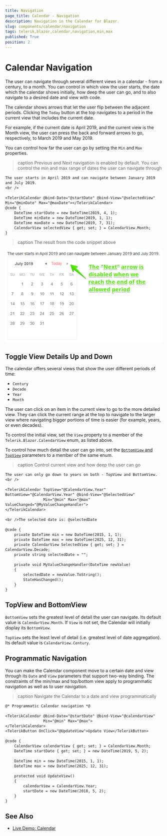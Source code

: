```yaml
---
title: Navigation
page_title: Calendar - Navigation
description: Navigation in the Calendar for Blazor.
slug: components/calendar/navigation
tags: telerik,blazor,calendar,navigation,min,max
published: True
position: 2
---
```


# Calendar Navigation

The user can navigate through several different views in a calendar - from a century, to a month. You can control in which view the user starts, the date which the calendar shows initially, how deep the user can go, and to also navigate to a desired date and view with code.

The calendar shows arrows that let the user flip between the adjacent periods. Clicking the `Today` button at the top navigates to a period in the current view that includes the current date.

For example, if the current date is April 2019, and the current view is the Month view, the user can press the back and forward arrows to go, respectively, to March 2019 and May 2019.

You can control how far the user can go by setting the `Min` and `Max` properties.

>caption Previous and Next navigation is enabled by default. You can control the min and max range of dates the user can navigate through

````RAZOR
The user starts in April 2019 and can navigate between January 2019 and July 2019.
<br />

<TelerikCalendar @bind-Date="@startDate" @bind-View="@selectedView" Min="@minDate" Max="@maxDate"></TelerikCalendar>
@code {
    DateTime startDate = new DateTime(2019, 4, 1);
    DateTime minDate = new DateTime(2019, 1, 1);
    DateTime maxDate = new DateTime(2019, 7, 31);
    CalendarView selectedView { get; set; } = CalendarView.Month;
}
````

>caption The result from the code snippet above

![Blazor Prev Next Navigation](images/prev-next-navigation.png)

## Toggle View Details Up and Down

The calendar offers several views that show the user different periods of time:

* `Century`
* `Decade`
* `Year`
* `Month`

The user can click on an item in the current view to go to the more detailed view. They can click the current range at the top to navigate to the larger view where navigating bigger portions of time is easier (for example, years, or even decades).

To control the initial view, set the `View` property to a member of the `Telerik.Blazor.CalendarView` enum, as listed above.

To control how much detail the user can go into, set the [`BottomView` and `TopView`](#topview-and-bottomview) parameters to a member of the same enum. 

>caption Control current view and how deep the user can go

````RAZOR
The user can only go down to years on both - TopView and BottomView.
<br />

<TelerikCalendar TopView="@CalendarView.Year" BottomView="@CalendarView.Year" @bind-View="@SelectedView"
                 Min="@min" Max="@max" ValueChanged="@MyValueChangeHandler">
</TelerikCalendar>

<br />The selected date is: @selectedDate

@code {
    private DateTime min = new DateTime(2015, 1, 1);
    private DateTime max = new DateTime(2025, 12, 31);
    private CalendarView SelectedView { get; set; } = CalendarView.Decade;
    private string selectedDate = "";

    private void MyValueChangeHandler(DateTime newValue)
    {
        selectedDate = newValue.ToString();
        StateHasChanged();
    }
}
````

## TopView and BottomView

`BottomView` sets the greatest level of detail the user can navigate. Its default value is `CalendarView.Month`. If `View` is not set, the Calendar will initially display its `BottomView`.

`TopView` sets the least level of detail (i.e. greatest level of date aggregation). Its default value is `CalendarView.Century`.

## Programmatic Navigation

You can make the Calendar component move to a certain date and view through its `Date` and `View` parameters that support two-way binding. The constraints of the min/max and top/bottom view apply to programmatic navigation as well as to user navigation.

>caption Navigate the Calendar to a date and view programmatically

````RAZOR
@* Programmatic Calendar navigation *@

<TelerikCalendar @bind-Date="@startDate" @bind-View="@calendarView"
                 Min="@min" Max="@max">
</TelerikCalendar>
<TelerikButton OnClick="@UpdateView">Update View</TelerikButton>

@code {
    CalendarView calendarView { get; set; } = CalendarView.Month;
    DateTime startDate { get; set; } = new DateTime(2019, 5, 2);

    DateTime min = new DateTime(2015, 1, 1);
    DateTime max = new DateTime(2025, 12, 31);

    protected void UpdateView()
    {
        calendarView = CalendarView.Year;
        startDate = new DateTime(2018, 5, 2);
    }
}
````

## See Also

  * [Live Demo: Calendar](https://demos.telerik.com/blazor-ui/calendar/overview)
  
